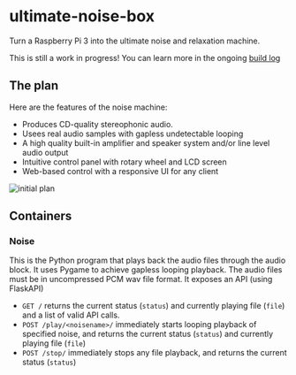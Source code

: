 # ultimate-noise-box
Turn a Raspberry Pi 3 into the ultimate noise and relaxation machine.

This is still a work in progress! You can learn more in the ongoing [build log](https://forums.balena.io/t/the-ultimate-diy-noise-machine/344407)

## The plan
Here are the features of the noise machine:
- Produces CD-quality stereophonic audio.
- Usees real audio samples with gapless undetectable looping
- A high quality built-in amplifier and speaker system and/or line level audio output
- Intuitive control panel with rotary wheel and LCD screen
- Web-based control with a responsive UI for any client

![initial plan](https://raw.githubusercontent.com/alanb128/ultimate-noise-box/main/initial_plan-50.jpeg)

## Containers

### Noise
This is the Python program that plays back the audio files through the audio block. It uses Pygame to achieve gapless looping playback. The audio files must be in uncompressed PCM wav file format. It exposes an API (using FlaskAPI) 
- `GET /` returns the current status (`status`) and currently playing file (`file`) and a list of valid API calls.
- `POST /play/<noisename>/` immediately starts looping playback of specified noise, and returns the current status (`status`) and currently playing file (`file`)
- `POST /stop/` immediately stops any file playback, and returns the current status (`status`)

